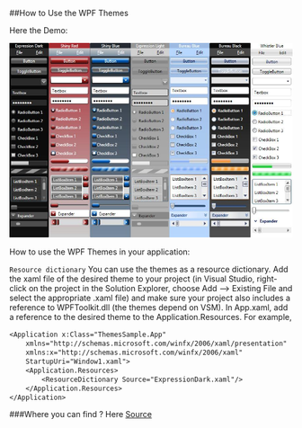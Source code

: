 ﻿##How to Use the WPF Themes

Here the Demo:

![Image of Yaktocat](WPFThemesV2.jpg)

How to use the WPF Themes in your application:

`Resource dictionary` You can use the themes as a resource dictionary. Add the xaml file of the desired theme to your project (in Visual Studio, right-click on the project in the Solution Explorer, choose Add --> Existing File and select the appropriate .xaml file) and make sure your project also includes a reference to WPFToolkit.dll (the themes depend on VSM). In App.xaml, add a reference to the desired theme to the Application.Resources. For example,

``` xaml
<Application x:Class="ThemesSample.App"
    xmlns="http://schemas.microsoft.com/winfx/2006/xaml/presentation"
    xmlns:x="http://schemas.microsoft.com/winfx/2006/xaml"
    StartupUri="Window1.xaml">
    <Application.Resources>
        <ResourceDictionary Source="ExpressionDark.xaml"/>
    </Application.Resources>
</Application>
```


###Where you can find ? Here
[Source](https://wpf.codeplex.com/wikipage?title=WPF%20Themes&referringTitle=Home)  